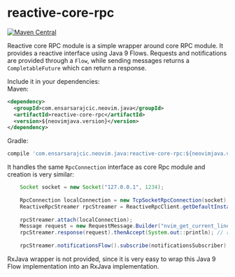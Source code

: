 # reactive-core-rpc

[![Maven Central](https://maven-badges.herokuapp.com/maven-central/com.ensarsarajcic.neovim.java/reactive-core-rpc/badge.svg)](https://maven-badges.herokuapp.com/maven-central/com.ensarsarajcic.neovim.java/reactive-core-rpc)

Reactive core RPC module is a simple wrapper around core RPC module. It provides a reactive interface using Java 9 Flows. Requests and notifications
are provided through a `Flow`, while sending messages returns a `CompletableFuture` which can return a response.

Include it in your dependencies:  
Maven:  
```xml
<dependency>
  <groupId>com.ensarsarajcic.neovim.java</groupId>
  <artifactId>reactive-core-rpc</artifactId>
  <version>${neovimjava.version}</version>
</dependency>
```
Gradle:  
```groovy
compile 'com.ensarsarajcic.neovim.java:reactive-core-rpc:${neovimjava.version}'
```

It handles the same `RpcConnection` interface as core Rpc module and creation is very similar:
```java
    Socket socket = new Socket("127.0.0.1", 1234);
    
    RpcConnection localConnection = new TcpSocketRpcConnection(socket);
    ReactiveRpcStreamer rpcStreamer = ReactiveRpcClient.getDefaultInstance(); // shared singleton
    
    rpcStreamer.attach(localConnection);
    Message request = new RequestMessage.Builder("nvim_get_current_line");
    rpcStreamer.response(request).thenAccept(System.out::println); // requesting
    
    rpcStreamer.notificationsFlow().subscribe(notificationsSubscriber); // notifications subscription
```

RxJava wrapper is not provided, since it is very easy to wrap this Java 9 Flow implementation into an RxJava implementation.
